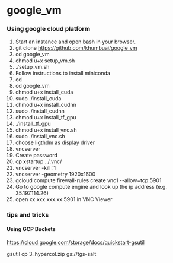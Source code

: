 # google_vm

### Using google cloud platform
1. Start an instance and open bash in your browser.
2. git clone https://github.com/khumbuai/google_vm
3. cd google_vm
4. chmod u+x setup_vm.sh
5. ./setup_vm.sh
6. Follow instructions to install miniconda
7. cd
8. cd google_vm
9. chmod u+x install_cuda 
10. sudo ./install_cuda
11. chmod u+x install_cudnn 
11. sudo ./install_cudnn
12. chmod u+x install_tf_gpu
13. ./install_tf_gpu
14. chmod u+x install_vnc.sh
15. sudo ./install_vnc.sh
16. choose ligthdm as display driver
17. vncserver
18. Create password
19. cp xstartup ../.vnc/
20. vncserver -kill :1
21. vncserver -geometry 1920x1600
22. gcloud compute firewall-rules create vnc1 --allow=tcp:5901
23. Go to google compute engine and look up the ip address (e.g. 35.197.114.26)
24. open xx.xxx.xxx.xx:5901 in VNC Viewer




### tips and tricks

#### Using GCP Buckets

https://cloud.google.com/storage/docs/quickstart-gsutil

gsutil cp 3_hypercol.zip gs://tgs-salt
